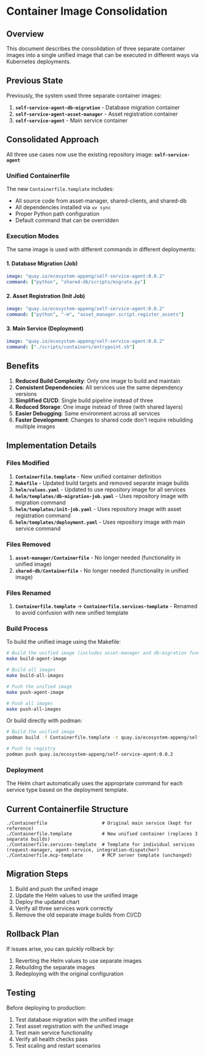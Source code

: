 # Container Image Consolidation

## Overview

This document describes the consolidation of three separate container images into a single unified image that can be executed in different ways via Kubernetes deployments.

## Previous State

Previously, the system used three separate container images:

1. **`self-service-agent-db-migration`** - Database migration container
2. **`self-service-agent-asset-manager`** - Asset registration container  
3. **`self-service-agent`** - Main service container

## Consolidated Approach

All three use cases now use the existing repository image: **`self-service-agent`**

### Unified Containerfile

The new `Containerfile.template` includes:
- All source code from asset-manager, shared-clients, and shared-db
- All dependencies installed via `uv sync`
- Proper Python path configuration
- Default command that can be overridden

### Execution Modes

The same image is used with different commands in different deployments:

#### 1. Database Migration (Job)
```yaml
image: "quay.io/ecosystem-appeng/self-service-agent:0.0.2"
command: ["python", "shared-db/scripts/migrate.py"]
```

#### 2. Asset Registration (Init Job)
```yaml
image: "quay.io/ecosystem-appeng/self-service-agent:0.0.2"
command: ["python", "-m", "asset_manager.script.register_assets"]
```

#### 3. Main Service (Deployment)
```yaml
image: "quay.io/ecosystem-appeng/self-service-agent:0.0.2"
command: ["./scripts/containers/entrypoint.sh"]
```

## Benefits

1. **Reduced Build Complexity**: Only one image to build and maintain
2. **Consistent Dependencies**: All services use the same dependency versions
3. **Simplified CI/CD**: Single build pipeline instead of three
4. **Reduced Storage**: One image instead of three (with shared layers)
5. **Easier Debugging**: Same environment across all services
6. **Faster Development**: Changes to shared code don't require rebuilding multiple images

## Implementation Details

### Files Modified

1. **`Containerfile.template`** - New unified container definition
2. **`Makefile`** - Updated build targets and removed separate image builds
3. **`helm/values.yaml`** - Updated to use repository image for all services
4. **`helm/templates/db-migration-job.yaml`** - Uses repository image with migration command
5. **`helm/templates/init-job.yaml`** - Uses repository image with asset registration command
6. **`helm/templates/deployment.yaml`** - Uses repository image with main service command

### Files Removed

1. **`asset-manager/Containerfile`** - No longer needed (functionality in unified image)
2. **`shared-db/Containerfile`** - No longer needed (functionality in unified image)

### Files Renamed

1. **`Containerfile.template`** → **`Containerfile.services-template`** - Renamed to avoid confusion with new unified template

### Build Process

To build the unified image using the Makefile:
```bash
# Build the unified image (includes asset-manager and db-migration functionality)
make build-agent-image

# Build all images
make build-all-images

# Push the unified image
make push-agent-image

# Push all images
make push-all-images
```

Or build directly with podman:
```bash
# Build the unified image
podman build -f Containerfile.template -t quay.io/ecosystem-appeng/self-service-agent:0.0.2 .

# Push to registry
podman push quay.io/ecosystem-appeng/self-service-agent:0.0.2
```

### Deployment

The Helm chart automatically uses the appropriate command for each service type based on the deployment template.

## Current Containerfile Structure

```
./Containerfile                    # Original main service (kept for reference)
./Containerfile.template           # New unified container (replaces 3 separate builds)
./Containerfile.services-template  # Template for individual services (request-manager, agent-service, integration-dispatcher)
./Containerfile.mcp-template       # MCP server template (unchanged)
```

## Migration Steps

1. Build and push the unified image
2. Update the Helm values to use the unified image
3. Deploy the updated chart
4. Verify all three services work correctly
5. Remove the old separate image builds from CI/CD

## Rollback Plan

If issues arise, you can quickly rollback by:
1. Reverting the Helm values to use separate images
2. Rebuilding the separate images
3. Redeploying with the original configuration

## Testing

Before deploying to production:
1. Test database migration with the unified image
2. Test asset registration with the unified image  
3. Test main service functionality
4. Verify all health checks pass
5. Test scaling and restart scenarios
